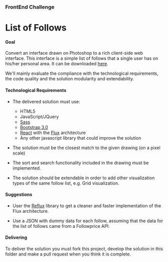 ### FrontEnd Challenge

# List of Follows

#### Goal

Convert an interface drawn on Photoshop to a rich client-side web interface.
This interface is a simple list of follows that a single user has on his/her personal area. It can be downloaded [here](http://invis.io/a/681JJDB2M7GHK).

We'll mainly evaluate the compliance with the technological requirements, the code quality and the solution modularity and extendability.

#### Technological Requirements

* The delivered solution must use:
    - HTML5
    - JavaScript/JQuery
    - [Sass]
    - [Bootstrap 3.0]
    - [React]  with the [Flux] architecture
    - Any other javascript library that could improve the solution

* The solution must be the closest match to the given drawing (on a pixel scale)

* The sort and search functionality included in the drawing must be implemented.

* The solution should be extendable in order to add other visualization types of the same follow list, e.g. Grid visualization.

#### Suggestions

* User the [Reflux] library to get a cleaner and faster implementation of the Flux architecture.

* Use a JSON with dummy data for each follow, assuming that the data for the list of follows came from a Followprice API.

#### Delivering

To deliver the solution you must fork this project, develop the solution in this folder and make a pull request when you think it is complete.


[React]:https://facebook.github.io/react/
[Flux]:https://facebook.github.io/flux/docs/overview.html
[ReFlux]:https://github.com/spoike/refluxjs
[Bootstrap 3.0]:http://getbootstrap.com/
[Sass]:http://sass-lang.com/
